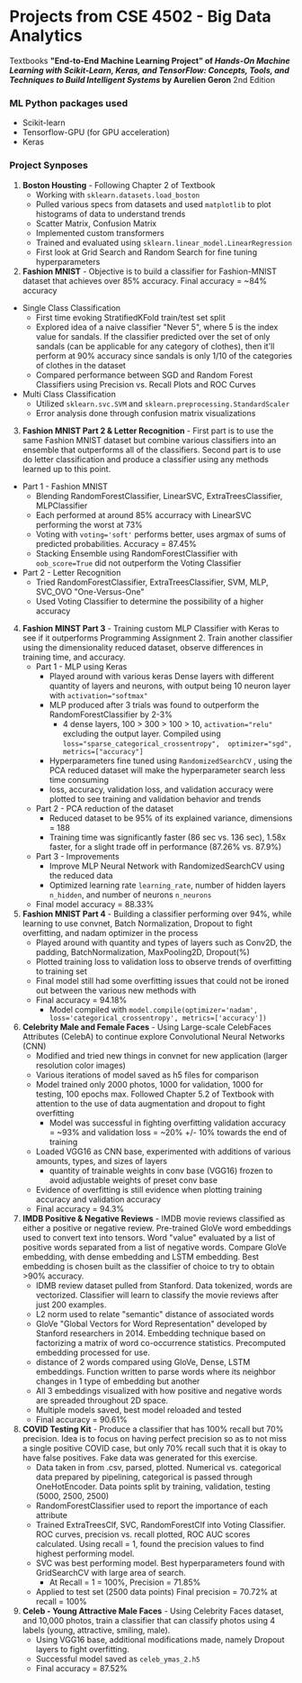 # Projects from CSE 4502 - Big Data Analytics

Textbooks **"End-to-End Machine Learning Project" of *Hands-On Machine Learning with Scikit-Learn, Keras, and TensorFlow: Concepts, Tools, and Techniques to Build Intelligent Systems* by Aurelien Geron** 2nd Edition


### ML Python packages used
- Scikit-learn
- Tensorflow-GPU (for GPU acceleration)
- Keras

### Project Synposes
1. **Boston Housting** - Following Chapter 2 of Textbook
   - Working with `sklearn.datasets.load_boston`
   - Pulled various specs from datasets and used `matplotlib` to plot histograms of data to understand trends
   - Scatter Matrix, Confusion Matrix
   - Implemented custom transformers
   - Trained and evaluated using `sklearn.linear_model.LinearRegression`
   - First look at Grid Search and Random Search for fine tuning hyperparameters
2. **Fashion MNIST** - Objective is to build a classifier for Fashion-MNIST dataset that achieves over 85% accuracy. Final accuracy = ~84% accuracy 
  - Single Class Classification
    - First time evoking StratifiedKFold train/test set split
    - Explored idea of a naive classifier "Never 5", where 5 is the index value for sandals. If the classifier predicted over the set of only sandals (can be applicable for any category of clothes), then it'll perform at 90% accuracy since sandals is only 1/10 of the categories of clothes in the dataset
    - Compared performance between SGD and Random Forest Classifiers using Precision vs. Recall Plots and ROC Curves
  - Multi Class Classification
    - Utilized `sklearn.svc.SVM` and `sklearn.preprocessing.StandardScaler`
    - Error analysis done through confusion matrix visualizations
3. **Fashion MNIST Part 2 & Letter Recognition** - First part is to use the same Fashion MNIST dataset but combine various classifiers into an ensemble that outperforms all of the classifiers. Second part is to use do letter classification and produce a classifier using any methods learned up to this point.
  - Part 1 - Fashion MNIST
    - Blending RandomForestClassifier, LinearSVC, ExtraTreesClassifier, MLPClassifier
    - Each performed at around 85% accurracy with LinearSVC performing the worst at 73%
    - Voting with `voting='soft'` performs better, uses argmax of sums of predicted probabilities. Accuracy = 87.45%
    - Stacking Ensemble using RandomForestClassifier with `oob_score=True` did not outperform the Voting Classifier
  - Part 2 - Letter Recognition
    - Tried RandomForestClassifier, ExtraTreesClassifier, SVM, MLP, SVC_OVO "One-Versus-One"
    - Used Voting Classifier to determine the possibility of a higher accuracy
4. **Fashion MINST Part 3** - Training custom MLP Classifier with Keras to see if it outperforms Programming Assignment 2. Train another classifier using the dimensionality reduced dataset, observe differences in training time, and accuracy. 
   - Part 1 - MLP using Keras
     - Played around with various keras Dense layers with different quantity of layers and neurons, with output being 10 neuron layer with `activation="softmax"`
     - MLP produced after 3 trials was found to outperform the RandomForestClassifier by 2-3%
       - 4 dense layers, 100 > 300 > 100 > 10, `activation="relu"` excluding the output layer. Compiled using  `loss="sparse_categorical_crossentropy", 
                       optimizer="sgd", 
                       metrics=["accuracy"]`
     - Hyperparameters fine tuned using `RandomizedSearchCV` , using the PCA reduced dataset will make the hyperparameter search less time consuming
     - loss, accuracy, validation loss, and validation accuracy were plotted to see training and validation behavior and trends
   - Part 2 - PCA reduction of the dataset
     - Reduced dataset to be 95% of its explained variance, dimensions = 188
     - Training time was significantly faster (86 sec vs. 136 sec), 1.58x faster, for a slight trade off in performance (87.26% vs. 87.9%)
   - Part 3 - Improvements
     - Improve MLP Neural Network with RandomizedSearchCV using the reduced data
     - Optimized learning rate `learning_rate`, number of hidden layers `n_hidden`, and number of neurons `n_neurons`
   - Final model accuracy = 88.33%
5. **Fashion MNIST Part 4** - Building a classifier performing over 94%, while learning to use convnet, Batch Normalization, Dropout to fight overfitting, and nadam optimizer in the process
   - Played around with quantity and types of layers such as Conv2D, the padding, BatchNormalization, MaxPooling2D, Dropout(%) 
   - Plotted training loss to validation loss to observe trends of overfitting to training set
   - Final model still had some overfitting issues that could not be ironed out between the various new methods with 
   - Final accuracy = 94.18%
     - Model compiled with `model.compile(optimizer='nadam',
                     loss='categorical_crossentropy',
                     metrics=['accuracy'])`
6. **Celebrity Male and Female Faces** - Using Large-scale CelebFaces Attributes (CelebA) to continue explore Convolutional Neural Networks (CNN)
   - Modified and tried new things in convnet for new application (larger resolution color images)
   - Various iterations of model saved as h5 files for comparison
   - Model trained only 2000 photos, 1000 for validation, 1000 for testing, 100 epochs max. Followed Chapter 5.2 of Textbook with attention to the use of data augmentation and dropout to fight overfitting
     - Model was successful in fighting overfitting validation accuracy = ~93% and validation loss = ~20% +/- 10% towards the end of training
   - Loaded VGG16 as CNN base, experimented with additions of various amounts, types, and sizes of layers 
     - quantity of trainable weights in conv base (VGG16) frozen to avoid adjustable weights of preset conv base
   - Evidence of overfitting is still evidence when plotting training accuracy and validation accuracy 
   - Final accuracy = 94.3%
7. **IMDB Positive & Negative Reviews** - IMDB movie reviews classified as either a positive or negative review. Pre-trained GloVe word embeddings used to convert text into tensors. Word "value" evaluated by a list of positive words separated from a list of negative words. Compare GloVe embedding, with dense embedding and LSTM embedding. Best embedding is chosen built as the classifier of choice to try to obtain >90% accuracy. 
   - IDMB review dataset pulled from Stanford. Data tokenized, words are vectorized. Classifier will learn to classify the movie reviews after just 200 examples.
   - L2 norm used to relate "semantic" distance of associated words
   - GloVe "Global Vectors for Word Representation" developed by Stanford researchers in 2014. Embedding technique based on factorizing a matrix of word co-occurrence statistics. Precomputed embedding processed for use. 
   - distance of 2 words compared using GloVe, Dense, LSTM embeddings. Function written to parse words where its neighbor changes in 1 type of embedding but another 
   - All 3 embeddings visualized with how positive and negative words are spreaded throughout 2D space. 
   - Multiple models saved, best model reloaded and tested
   - Final accuracy = 90.61%
8. **COVID Testing Kit** - Produce a classifier that has 100% recall but 70% precision. Idea is to focus on having perfect precision so as to not miss a single positive COVID case, but only 70% recall such that it is okay to have false positives. Fake data was generated for this exercise.
   - Data taken in from .csv, parsed, plotted. Numerical vs. categorical data prepared by pipelining, categorical is passed through OneHotEncoder. Data points split by training, validation, testing (5000, 2500, 2500)
   - RandomForestClassifier used to report the importance of each attribute
   - Trained ExtraTreesClf, SVC, RandomForestClf into Voting Classifier. ROC curves, precision vs. recall  plotted, ROC AUC scores calculated. Using recall = 1, found the precision values to find highest performing model.
   - SVC was best performing model. Best hyperparameters found with GridSearchCV with large area of search. 
     - At Recall = 1 = 100%, Precision = 71.85%
   - Applied to test set (2500 data points) Final precision = 70.72% at recall = 100%
9. **Celeb - Young Attractive Male Faces** - Using Celebrity Faces dataset, and 10,000 photos, train a classifier that can classify photos using 4 labels (young, attractive, smiling, male). 
   - Using VGG16 base, additional modifications made, namely Dropout layers to fight overfitting. 
   - Successful model saved as `celeb_ymas_2.h5`
   - Final accuracy = 87.52%

